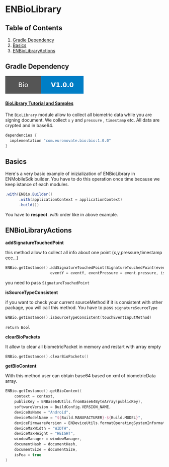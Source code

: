 # ENBioLibrary

## Table of Contents

1. [Gradle Dependency](#gradle-dependency)
2. [Basics](#basics)
3. [ENBioLibraryActions](#ENBioLibraryActions)

## Gradle Dependency

![badge_version](badge_version.svg)

#### [BioLibrary Tutorial and Samples](biolibrary/readme.md)

The `BioLibrary` module allow to collect all biometric data while you are signing document. We collect `x` `y` and `pressure` , `timestamp` etc. All data are crypted and in base64.

```gradle
dependencies {
  implementation "com.euronovate.bio:bio:1.0.0"
}
```

## Basics

Here's a very basic example of inizialization of ENBioLibrary in ENMobileSdk builder. You have to do this operation once time because we keep istance of each modules.

```gradle
.with(ENBio.Builder()
      .with(applicationContext = applicationContext)
      .build())
```

You have to **respect** *.with* order like in above example.

## ENBioLibraryActions

**addSignatureTouchedPoint**

this method allow to collect all info about one point (x,y,pressure,timestamp ecc...)  

```kotlin
ENBio.getInstance().addSignatureTouchedPoint(SignatureTouchedPoint(eventX = eventX,
                    eventY = eventY, eventPressure = event.pressure, isUpEvent = false, eventTime = event.eventTime,signatureSourceType = touchEventInputMethod))
```
you need to pass `SignatureTouchedPoint`


**isSourceTypeConsistent**

if you want to check your current sourceMethod if it is consistent with other package, you will call this method. You have to pass `signatureSourceType`

```kotlin
ENBio.getInstance().isSourceTypeConsistent(touchEventInputMethod)
```
`return Bool`


**clearBioPackets**

It allow to clear all biometricPacket in memory and restart with array empty

```kotlin
ENBio.getInstance().clearBioPackets()
```

**getBioContent**

With this method user can obtain base64 based on xml of biometricData array.

```kotlin
ENBio.getInstance().getBioContent(
    context = context,
    publicKey = ENBase64Utils.fromBase64ByteArray(publicKey),
    softwareVersion = BuildConfig.VERSION_NAME,
    deviceOsName = "Android",
    deviceModelName = "${Build.MANUFACTURER}-${Build.MODEL}",
    deviceFirmwareVersion = ENDeviceUtils.formatOperatingSystemInformation(),
    deviceMaxWidth = "WIDTH",
    deviceMaxHeight = "HEIGHT",
    windowManager = windowManager,
    documentHash = documentHash,
    documentSize = documentSize,
    isFea = true
)
```



